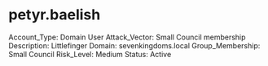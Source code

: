 # petyr.baelish

Account_Type: Domain User
Attack_Vector: Small Council membership
Description: Littlefinger
Domain: sevenkingdoms.local
Group_Membership: Small Council
Risk_Level: Medium
Status: Active